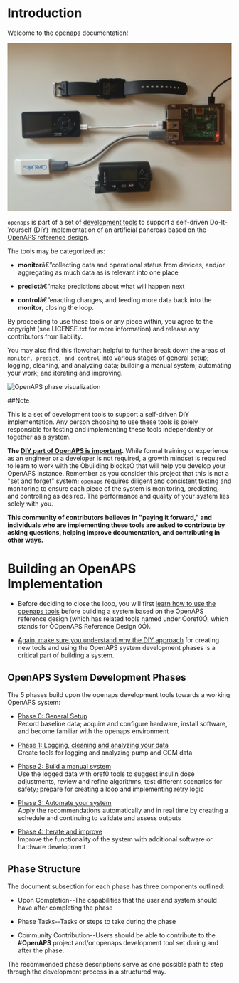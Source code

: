 # Introduction 

Welcome to the [openaps](https://github.com/openaps/openaps) documentation!

![Example OpenAPS Setup](./docs/IMG_1112.jpg)

`openaps` is part of a set of [development tools](https://net.educause.edu/ir/library/pdf/ELI7088.pdf) to support a self-driven Do-It-Yourself (DIY) implementation of an artificial pancreas based on the [OpenAPS reference design](http://openaps.org/open-artificial-pancreas-system-openaps-reference-design/).

The tools may be categorized as:

*  **monitor**â€”collecting data and operational status from devices, and/or aggregating as much data as is relevant into one place

* **predict**â€”make predictions about what will happen next

* **control**â€”enacting changes, and feeding more data back into the **monitor**, closing the loop.

By proceeding to use these tools or any piece within, you agree to the copyright (see LICENSE.txt for more information) and release any contributors from liability. 

You may also find this flowchart helpful to further break down the areas of `monitor, predict, and control` into various stages of general setup; logging, cleaning, and analyzing data; building a manual system; automating your work; and iterating and improving.

![OpenAPS phase visualization](https://github.com/danamlewis/docs/blob/master/OpenAPS%20phase%20visualization_Nov%2015%202015.png)


##Note

This is a set of development tools to support a self-driven DIY implementation. Any person choosing to use these tools is solely responsible for testing and implementing these tools independently or together as a system.  

**The [DIY part of OpenAPS is important](http://bit.ly/1NBbZtO).** While formal training or experience as an engineer or a developer is not required, a growth mindset is required to learn to work with the Òbuilding blocksÓ that will help you develop your OpenAPS instance. Remember as you consider this project that this is not a "set and forget" system; `openaps` requires diligent and consistent testing and monitoring to ensure each piece of the system is monitoring, predicting, and controlling as desired.  The performance and quality of your system lies solely with you.

**This community of contributors believes in "paying it forward," and individuals who are implementing these tools are asked to contribute by asking questions, helping improve documentation, and contributing in other ways.**

# Building an OpenAPS Implementation

* Before deciding to close the loop, you will first [learn how to use the openaps tools](docs/Log-clean-analyze-with-openaps-tools/using.md) before building a system based on the OpenAPS reference design (which has related tools named under Òoref0Ó, which stands for ÒOpenAPS Reference Design 0Ó). 


* [Again, make sure you understand why the DIY approach](http://bit.ly/1NBbZtO) for creating new tools and using the OpenAPS system development phases is a critical part of building a system.


## OpenAPS System Development Phases

The 5 phases build upon the openaps development tools towards a working OpenAPS system:

* [Phase 0: General Setup](docs/Overview/initial-setup.md)<br>
Record baseline data; acquire and configure hardware, install software, and become familiar with the openaps environment

* [Phase 1: Logging, cleaning and analyzing your data](docs/Overview/data-collection.md)<br>
Create tools for logging and analyzing pump and CGM data

* [Phase 2: Build a manual system](docs/Overview/manual-system.md)<br>
Use the logged data with oref0 tools to suggest insulin dose adjustments, review and refine algorithms, test different scenarios for safety; prepare for creating a loop and implementing retry logic

* [Phase 3: Automate your system](docs/Overview/automate-system.md)<br>
Apply the recommendations automatically and in real time by creating a schedule and continuing to validate and assess outputs

* [Phase 4: Iterate and improve](docs/Overview/iterate-improve.md)<br>
Improve the functionality of the system with additional software or hardware development

## Phase Structure

The document subsection for each phase has three components outlined:

* Upon Completion--The capabilities that the user and system should have after completing the phase
	
* Phase Tasks--Tasks or steps to take during the phase

* Community Contribution--Users should be able to contribute to the **#OpenAPS** project and/or openaps development tool set during and after the phase.

The recommended phase descriptions serve as one possible path to step through the development process in a structured way.

